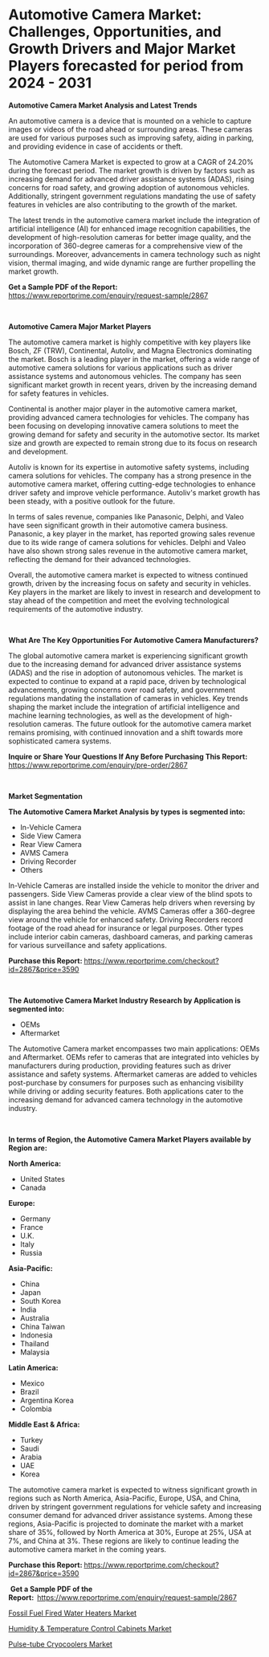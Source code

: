 <p><h1>Automotive Camera Market: Challenges, Opportunities, and Growth Drivers and Major Market Players forecasted for period from 2024 - 2031</h1></p><p><strong>Automotive Camera Market Analysis and Latest Trends</strong></p>
<p><p>An automotive camera is a device that is mounted on a vehicle to capture images or videos of the road ahead or surrounding areas. These cameras are used for various purposes such as improving safety, aiding in parking, and providing evidence in case of accidents or theft.</p><p>The Automotive Camera Market is expected to grow at a CAGR of 24.20% during the forecast period. The market growth is driven by factors such as increasing demand for advanced driver assistance systems (ADAS), rising concerns for road safety, and growing adoption of autonomous vehicles. Additionally, stringent government regulations mandating the use of safety features in vehicles are also contributing to the growth of the market.</p><p>The latest trends in the automotive camera market include the integration of artificial intelligence (AI) for enhanced image recognition capabilities, the development of high-resolution cameras for better image quality, and the incorporation of 360-degree cameras for a comprehensive view of the surroundings. Moreover, advancements in camera technology such as night vision, thermal imaging, and wide dynamic range are further propelling the market growth.</p></p>
<p><strong>Get a Sample PDF of the Report:&nbsp;</strong> <a href="https://www.reportprime.com/enquiry/request-sample/2867">https://www.reportprime.com/enquiry/request-sample/2867</a></p>
<p>&nbsp;</p>
<p><strong>Automotive Camera Major Market Players</strong></p>
<p><p>The automotive camera market is highly competitive with key players like Bosch, ZF (TRW), Continental, Autoliv, and Magna Electronics dominating the market. Bosch is a leading player in the market, offering a wide range of automotive camera solutions for various applications such as driver assistance systems and autonomous vehicles. The company has seen significant market growth in recent years, driven by the increasing demand for safety features in vehicles.</p><p>Continental is another major player in the automotive camera market, providing advanced camera technologies for vehicles. The company has been focusing on developing innovative camera solutions to meet the growing demand for safety and security in the automotive sector. Its market size and growth are expected to remain strong due to its focus on research and development.</p><p>Autoliv is known for its expertise in automotive safety systems, including camera solutions for vehicles. The company has a strong presence in the automotive camera market, offering cutting-edge technologies to enhance driver safety and improve vehicle performance. Autoliv's market growth has been steady, with a positive outlook for the future.</p><p>In terms of sales revenue, companies like Panasonic, Delphi, and Valeo have seen significant growth in their automotive camera business. Panasonic, a key player in the market, has reported growing sales revenue due to its wide range of camera solutions for vehicles. Delphi and Valeo have also shown strong sales revenue in the automotive camera market, reflecting the demand for their advanced technologies.</p><p>Overall, the automotive camera market is expected to witness continued growth, driven by the increasing focus on safety and security in vehicles. Key players in the market are likely to invest in research and development to stay ahead of the competition and meet the evolving technological requirements of the automotive industry.</p></p>
<p>&nbsp;</p>
<p><strong>What Are The Key Opportunities For Automotive Camera Manufacturers?</strong></p>
<p><p>The global automotive camera market is experiencing significant growth due to the increasing demand for advanced driver assistance systems (ADAS) and the rise in adoption of autonomous vehicles. The market is expected to continue to expand at a rapid pace, driven by technological advancements, growing concerns over road safety, and government regulations mandating the installation of cameras in vehicles. Key trends shaping the market include the integration of artificial intelligence and machine learning technologies, as well as the development of high-resolution cameras. The future outlook for the automotive camera market remains promising, with continued innovation and a shift towards more sophisticated camera systems.</p></p>
<p><strong>Inquire or Share Your Questions If Any Before Purchasing This Report:</strong> <a href="https://www.reportprime.com/enquiry/pre-order/2867">https://www.reportprime.com/enquiry/pre-order/2867</a></p>
<p>&nbsp;</p>
<p><strong>Market Segmentation</strong></p>
<p><strong>The Automotive Camera Market Analysis by types is segmented into:</strong></p>
<p><ul><li>In-Vehicle Camera</li><li>Side View Camera</li><li>Rear View Camera</li><li>AVMS Camera</li><li>Driving Recorder</li><li>Others</li></ul></p>
<p><p>In-Vehicle Cameras are installed inside the vehicle to monitor the driver and passengers. Side View Cameras provide a clear view of the blind spots to assist in lane changes. Rear View Cameras help drivers when reversing by displaying the area behind the vehicle. AVMS Cameras offer a 360-degree view around the vehicle for enhanced safety. Driving Recorders record footage of the road ahead for insurance or legal purposes. Other types include interior cabin cameras, dashboard cameras, and parking cameras for various surveillance and safety applications.</p></p>
<p><strong>Purchase this Report:&nbsp;</strong><a href="https://www.reportprime.com/checkout?id=2867&price=3590">https://www.reportprime.com/checkout?id=2867&price=3590</a></p>
<p>&nbsp;</p>
<p><strong>The Automotive Camera Market Industry Research by Application is segmented into:</strong></p>
<p><ul><li>OEMs</li><li>Aftermarket</li></ul></p>
<p><p>The Automotive Camera market encompasses two main applications: OEMs and Aftermarket. OEMs refer to cameras that are integrated into vehicles by manufacturers during production, providing features such as driver assistance and safety systems. Aftermarket cameras are added to vehicles post-purchase by consumers for purposes such as enhancing visibility while driving or adding security features. Both applications cater to the increasing demand for advanced camera technology in the automotive industry.</p></p>
<p>&nbsp;</p>
<p><strong>In terms of Region, the Automotive Camera Market Players available by Region are:</strong></p>
<p>
    <p> <strong> North America: </strong>
        <ul>
            <li>United States</li>
            <li>Canada</li>
        </ul>
        </p> 
    <p> <strong> Europe: </strong>
        <ul>
            <li>Germany</li>
            <li>France</li>
            <li>U.K.</li>
            <li>Italy</li>
            <li>Russia</li>
        </ul>
        </p> 
    <p> <strong> Asia-Pacific: </strong>
        <ul>
            <li>China</li>
            <li>Japan</li>
            <li>South Korea</li>
            <li>India</li>
            <li>Australia</li>
            <li>China Taiwan</li>
            <li>Indonesia</li>
            <li>Thailand</li>
            <li>Malaysia</li>
        </ul>
        </p> 
    <p> <strong> Latin America: </strong>
        <ul>
            <li>Mexico</li>
            <li>Brazil</li>
            <li>Argentina Korea</li>
            <li>Colombia</li>
        </ul>
        </p> 
    <p> <strong> Middle East & Africa: </strong>
        <ul>
            <li>Turkey</li>
            <li>Saudi</li>
            <li>Arabia</li>
            <li>UAE</li>
            <li>Korea</li>
        </ul>
    </p>
    </p>
<p><p>The automotive camera market is expected to witness significant growth in regions such as North America, Asia-Pacific, Europe, USA, and China, driven by stringent government regulations for vehicle safety and increasing consumer demand for advanced driver assistance systems. Among these regions, Asia-Pacific is projected to dominate the market with a market share of 35%, followed by North America at 30%, Europe at 25%, USA at 7%, and China at 3%. These regions are likely to continue leading the automotive camera market in the coming years.</p></p>
<p><strong>Purchase this Report: </strong><a href="https://www.reportprime.com/checkout?id=2867&price=3590">https://www.reportprime.com/checkout?id=2867&price=3590</a></p>
<p>&nbsp;<strong>Get a Sample PDF of the Report:&nbsp;&nbsp;</strong><a href="https://www.reportprime.com/enquiry/request-sample/2867">https://www.reportprime.com/enquiry/request-sample/2867</a></p>
<p><strong></strong></p>
<p><p><a href="https://view.publitas.com/reportprime-1/fossil-fuel-fired-water-heaters-market-share-market-new-trends-analysis-report-by-type-by-application-by-end-use-by-region-and-segment-forecasts-2023-2030/">Fossil Fuel Fired Water Heaters Market</a></p><p><a href="https://view.publitas.com/reportprime-1/humidity-temperature-control-cabinets-market-challenges-opportunities-and-growth-drivers-and-major-market-players-forecasted-for-period-from-2023-2030/">Humidity & Temperature Control Cabinets Market</a></p><p><a href="https://view.publitas.com/reportprime-1/pulse-tube-cryocoolers-market-research-report-unlocks-analysis-on-the-market-financial-status-market-size-and-market-revenue-upto-2030/">Pulse-tube Cryocoolers Market</a></p></p>